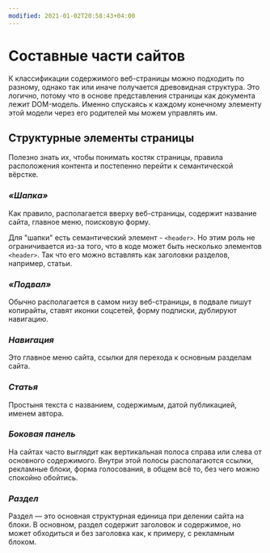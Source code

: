 ```yaml
---
modified: 2021-01-02T20:58:43+04:00
---
```


# Составные части сайтов

К классификации содержимого веб-страницы можно подходить по разному, однако так или иначе получается древовидная структура. Это логично, потому что в основе представления страницы  как документа лежит DOM-модель. Именно спускаясь к каждому конечному элементу этой модели через его родителей мы можем управлять им.
## Структурные элементы страницы
Полезно знать их, чтобы понимать костяк страницы, правила расположения контента и постепенно перейти к семантической вёрстке.

### ***«Шапка»***
Как правило, располагается вверху веб-страницы, содержит название сайта, главное меню, поисковую форму.

Для "шапки" есть семантический элемент - ```<header>```. Но этим роль не ограничивается из-за того, что в коде может быть несколько элементов ```<header>```. Так что его можно вставлять как заголовки разделов, например, статьи.

### ***«Подвал»***
Обычно располагается в самом низу веб-страницы, в подвале пишут копирайты, ставят иконки соцсетей, форму подписки, дублируют навигацию.

### ***Навигация***
Это главное меню сайта, ссылки для перехода к основным разделам сайта.

### ***Статья***
Простыня текста с названием, содержимым, датой публикацией, именем автора.

### ***Боковая панель*** 
На сайтах часто выглядит как вертикальная полоса справа или слева от основного содержимого. Внутри этой полосы располагаются ссылки, рекламные блоки, форма голосования, в общем всё то, без чего можно спокойно обойтись.

### ***Раздел***
Раздел — это основная структурная единица при делении сайта на блоки. В основном, раздел содержит заголовок и содержимое, но может обходиться и без заголовка как, к примеру, с рекламным блоком.
